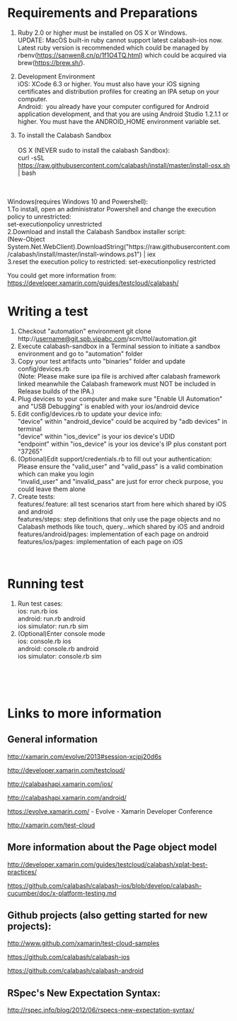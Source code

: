 # Requirements and Preparations

1. Ruby 2.0 or higher must be installed on OS X or Windows.<br />
UPDATE: MacOS built-in ruby cannot support latest calabash-ios now. Latest ruby version is recommended which could be managed by rbenv(https://sanwen8.cn/p/1f1O4TQ.html) which could be acquired via brew(https://brew.sh/). <br />
2. Development Environment<br />
iOS: XCode 6.3 or higher. You must also have your iOS signing certificates and distribution profiles for creating an IPA setup on your computer. <br />
Android:  you already have your computer configured for Android application development, and that you are using Android Studio 1.2.1.1 or higher. You must have the ANDROID_HOME environment variable set.

3. To install the Calabash Sandbox<br /><br />
OS X (NEVER sudo to install the calabash Sandbox):<br />
curl -sSL https://raw.githubusercontent.com/calabash/install/master/install-osx.sh | bash
<br />
<br />
Windows(requires Windows 10 and Powershell): <br />
1.To install, open an administrator Powershell and change the execution policy to unrestricted:<br /> set-executionpolicy unrestricted<br />
2.Download and install the Calabash Sandbox installer script: <br />
(New-Object System.Net.WebClient).DownloadString("https://raw.githubusercontent.com/calabash/install/master/install-windows.ps1") | iex <br />
3.reset the execution policy to restricted: set-executionpolicy restricted

You could get more information from:
https://developer.xamarin.com/guides/testcloud/calabash/
<br />

# Writing a test

1. Checkout "automation" environment
   git clone http://username@git.spb.vipabc.com/scm/ttol/automation.git
2. Execute calabash-sandbox in a Terminal session to initiate a sandbox environment and go to "automation" folder
3. Copy your test artifacts unto "binaries" folder and update config/devices.rb <br />
(Note: Please make sure ipa file is archived after calabash framework linked meanwhile the Calabash framework must NOT be included in Release builds of the IPA.)
4. Plug devices to your computer and make sure "Enable UI Automation" and "USB Debugging" is enabled with your ios/android device
5. Edit config/devices.rb to update your device info:<br />
"device" within "android_device" could be acquired by "adb devices" in terminal<br />
"device" within "ios_device" is your ios device's UDID<br />
"endpoint" within "ios_device" is your ios device's IP plus constant port "37265"<br />
6. (Optional)Edit support/credentials.rb to fill out your authentication:<br />
Please ensure the "valid_user" and "valid_pass" is a valid combination which can make you login<br />
"invalid_user" and "invalid_pass" are just for error check purpose, you could leave them alone<br />
7. Create tests:<br />
features/.feature: all test scenarios start from here which shared by iOS and android<br />
features/steps: step definitions that only use the page objects and no Calabash methods like touch, query…which shared by iOS and android<br />
features/android/pages: implementation of each page on android<br />
features/ios/pages: implementation of each page on iOS
<br />

# Running test

1. Run test cases: <br />
    ios: run.rb ios <br />
    android: run.rb android <br />
    ios simulator: run.rb sim <br />
2. (Optional)Enter console mode <br />
    ios: console.rb ios <br />
    android: console.rb android <br />
    ios simulator: console.rb sim <br />

<br />
<br />
<br />

# Links to more information

## General information

http://xamarin.com/evolve/2013#session-xcjpj20d6s

http://developer.xamarin.com/testcloud/

http://calabashapi.xamarin.com/ios/

http://calabashapi.xamarin.com/android/

https://evolve.xamarin.com/ - Evolve - Xamarin Developer Conference

http://xamarin.com/test-cloud


## More information about the Page object model

http://developer.xamarin.com/guides/testcloud/calabash/xplat-best-practices/

https://github.com/calabash/calabash-ios/blob/develop/calabash-cucumber/doc/x-platform-testing.md


## Github projects (also getting started for new projects):

http://www.github.com/xamarin/test-cloud-samples

https://github.com/calabash/calabash-ios

https://github.com/calabash/calabash-android


## RSpec's New Expectation Syntax:

http://rspec.info/blog/2012/06/rspecs-new-expectation-syntax/
